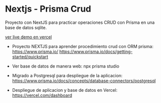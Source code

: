 # Nextjs - Prisma Crud

Proyecto con NextJS para practicar operaciones CRUD con Prisma en una base de datos sqlite.

[ver live demo en vercel](https://nextjs-prisma-crud-elj21qjda-lntspeirs.vercel.app/)

- Proyecto NEXTJS para aprender procedimiento crud con ORM prisma: https://www.prisma.io/
  https://www.prisma.io/docs/getting-started/quickstart

- Ver base de datos de manera web: npx prisma studio

- Migrado a Postgresql para despliegue de la aplicacion: https://www.prisma.io/docs/concepts/database-connectors/postgresql

- Despliegue de aplicacion y base de datos en Vercel: https://vercel.com/dashboard

